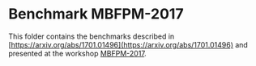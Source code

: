 # Benchmark MBFPM-2017
This folder contains the benchmarks described in [https://arxiv.org/abs/1701.01496](https://arxiv.org/abs/1701.01496)
and presented at the workshop [MBFPM-2017](http://www.uib.no/en/mbfpm2017).

